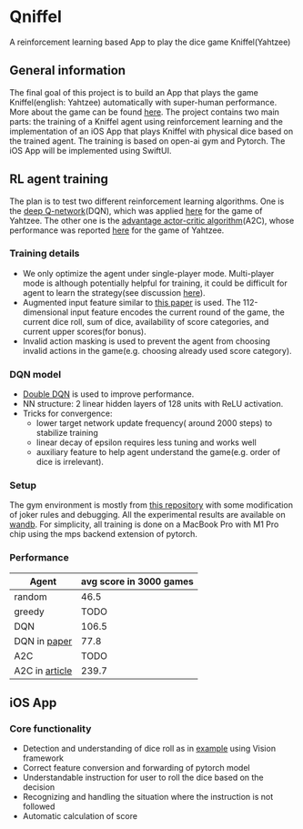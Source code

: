 # Qniffel
A reinforcement learning based App to play the dice game Kniffel(Yahtzee)

## General information
The final goal of this project is to build an App that plays the game Kniffel(english: Yahtzee) automatically with super-human performance. More about the game can be found [here](https://en.wikipedia.org/wiki/Yahtzee).
The project contains two main parts: the training of a Kniffel agent using reinforcement learning and the implementation of an iOS App that plays Kniffel with physical dice based on the trained agent.
The training is based on open-ai gym and Pytorch. The iOS App will be implemented using SwiftUI.  

## RL agent training
The plan is to test two different reinforcement learning algorithms. One is the [deep Q-network](https://arxiv.org/abs/1312.5602)(DQN), 
which was applied [here](https://web.stanford.edu/class/aa228/reports/2018/final75.pdf) for the game of Yahtzee. 
The other one is the [advantage actor-critic algorithm](https://arxiv.org/abs/1602.01783)(A2C), whose performance was reported [here](https://dionhaefner.github.io/2021/04/yahtzotron-learning-to-play-yahtzee-with-advantage-actor-critic/#pre-training-via-advantage-look-up-table) for the game of Yahtzee.
### Training details
- We only optimize the agent under single-player mode. Multi-player mode is although potentially helpful for training, it could be difficult for agent to learn the strategy(see discussion [here](https://web.stanford.edu/class/aa228/reports/2018/final75.pdf)).
- Augmented input feature similar to [this paper](https://web.stanford.edu/class/aa228/reports/2018/final75.pdf) is used. 
The 112-dimensional input feature encodes the current round of the game, the current dice roll, sum of dice, availability of score categories, and current upper scores(for bonus).
- Invalid action masking is used to prevent the agent from choosing invalid actions in the game(e.g. choosing already used score category).
### DQN model
- [Double DQN](https://arxiv.org/abs/1509.06461) is used to improve performance.
- NN structure: 2 linear hidden layers of 128 units with ReLU activation.
- Tricks for convergence:
  - lower target network update frequency( around 2000 steps) to stabilize training
  - linear decay of epsilon requires less tuning and works well
  - auxiliary feature to help agent understand the game(e.g. order of dice is irrelevant).

### Setup
The gym environment is mostly from [this repository](https://github.com/villebro/gym-yahtzee) with some modification of joker rules and debugging.
All the experimental results are available on [wandb](https://wandb.ai/naiv/Qniffel?workspace=user-naiv).
For simplicity, all training is done on a MacBook Pro with M1 Pro chip using the mps backend extension of pytorch.
### Performance

| Agent                                                                                                                                                             | avg score in 3000 games |
|-------------------------------------------------------------------------------------------------------------------------------------------------------------------|-------------------------|
| random                                                                                                                                                            | 46.5                    |
| greedy                                                                                                                                                            | TODO                    | 
| DQN                                                                                                                                                               | 106.5                   |
| DQN in [paper](https://web.stanford.edu/class/aa228/reports/2018/final75.pdf)                                                                                     | 77.8                    |
| A2C                                                                                                                                                               | TODO                    |
| A2C in [article](https://dionhaefner.github.io/2021/04/yahtzotron-learning-to-play-yahtzee-with-advantage-actor-critic/#pre-training-via-advantage-look-up-table) | 239.7                   |

## iOS App
### Core functionality
- Detection and understanding of dice roll as in [example](https://developer.apple.com/documentation/vision/understanding_a_dice_roll_with_vision_and_object_detection) using Vision framework
- Correct feature conversion and forwarding of pytorch model 
- Understandable instruction for user to roll the dice based on the decision
- Recognizing and handling the situation where the instruction is not followed
- Automatic calculation of score